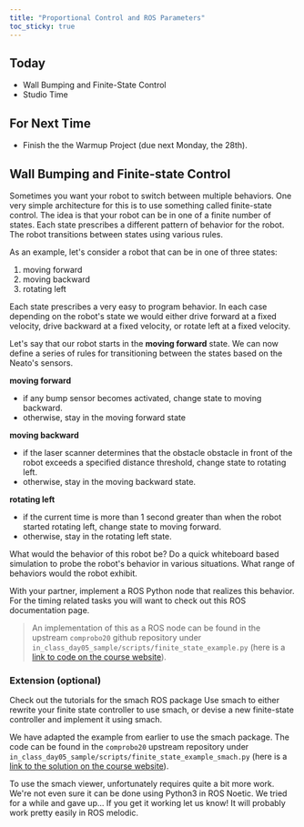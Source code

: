 ```yaml
---
title: "Proportional Control and ROS Parameters"
toc_sticky: true
---
```


## Today

* Wall Bumping and Finite-State Control
* Studio Time

## For Next Time
* Finish the <a-no-proxy href="../assignments/warmup_project" data-canvas="https://olin.instructure.com/courses/143/assignments/440">the Warmup Project</a-no-proxy> (due next Monday, the 28th).

## Wall Bumping and Finite-state Control	

Sometimes you want your robot to switch between multiple behaviors.  One very simple architecture for this is to use something called finite-state control.  The idea is that your robot can be in one of a finite number of states.  Each state prescribes a different pattern of behavior for the robot.  The robot transitions between states using various rules.	

As an example, let's consider a robot that can be in one of three states:	

1. moving forward
2. moving backward
3. rotating left

Each state prescribes a very easy to program behavior.  In each case depending on the robot's state we would either drive forward at a fixed velocity, drive backward at a fixed velocity, or rotate left at a fixed velocity.

Let's say that our robot starts in the **moving forward** state.  We can now define a series of rules for transitioning between the states based on the Neato's sensors.

**moving forward**	

* if any bump sensor becomes activated, change state to moving backward.	
* otherwise, stay in the moving forward state

**moving backward**

* if the laser scanner determines that the obstacle obstacle in front of the robot exceeds a specified distance threshold, change state to rotating left.
* otherwise, stay in the moving backward state.

**rotating left**

* if the current time is more than 1 second greater than when the robot started rotating left, change state to moving forward.
* otherwise, stay in the rotating left state.

What would the behavior of this robot be?  Do a quick whiteboard based simulation to probe the robot's behavior in various situations.  What range of behaviors would the robot exhibit.

With your partner, implement a ROS Python node that realizes this behavior.  For the timing related tasks you will want to check out this ROS documentation page.

> An implementation of this as a ROS node can be found in the upstream ``comprobo20`` github repository under ``in_class_day05_sample/scripts/finite_state_example.py`` (here is a [link to code on the course website](../Sample_code/day05_solutions#finite_state_examplepy)).

### Extension (optional)

Check out the <a-no-proxy href="http://wiki.ros.org/smach/Tutorials">tutorials for the smach ROS package</a-no-proxy> Use smach to either rewrite your finite state controller to use smach, or devise a new finite-state controller and implement it using smach.

We have adapted the example from earlier to use the smach package.  The code can be found in the ``comprobo20`` upstream repository under ``in_class_day05_sample/scripts/finite_state_example_smach.py`` (here is a [link to the solution on the course website](../Sample_code/day05_solutions#finite_state_example_smachpy-example-of-using-the-smach-library)).

To use the smach viewer, unfortunately requires quite a bit more work.  We're not even sure it can be done using Python3 in ROS Noetic.  We tried for a while and gave up... If you get it working let us know!  It will probably work pretty easily in ROS melodic.
